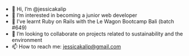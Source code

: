 - 👋 Hi, I’m @jessicakalip
- 👀 I’m interested in becoming a junior web developer
- 🌱 I’ve learnt Ruby on Rails with the Le Wagon Bootcamp Bali (batch #649)
- 💞️ I’m looking to collaborate on projects related to sustainability and the environment 
- 📫 How to reach me: jessicakalip@gmail.com

<!---
jessicakalip/jessicakalip is a ✨ special ✨ repository because its `README.md` (this file) appears on your GitHub profile.
You can click the Preview link to take a look at your changes.
--->
